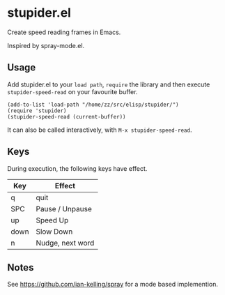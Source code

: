 stupider.el
=============
Create speed reading frames in Emacs.

Inspired by spray-mode.el.

Usage
-----

Add stupider.el to your `load path`, `require` the library and then execute `stupider-speed-read` on your favourite buffer.

    (add-to-list 'load-path "/home/zz/src/elisp/stupider/")
    (require 'stupider)
    (stupider-speed-read (current-buffer))

It can also be called interactively, with `M-x stupider-speed-read`.

Keys
-----
During execution, the following keys have effect.

Key | Effect
--- | --- 
q | quit
SPC | Pause / Unpause
up | Speed Up
down | Slow Down
n | Nudge, next word

Notes
------
See https://github.com/ian-kelling/spray for a mode based implemention.
